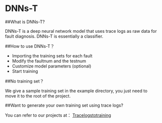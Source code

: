 # DNNs-T
##What is DNNs-T?

DNNs-T is a deep neural network model that uses trace logs as raw data for fault diagnosis. DNNs-T is essentially a classifier.

##How to use DNNs-T？

* Importing the training sets for each fault
* Modify the faultnum and the testnum
* Customize model parameters (optional)
* Start training

##No training set？

We give a sample training set in the example directory, you just need to move it to the root of the project.

##Want to generate your own training set using trace logs?

You can refer to our projects at：
[Tracelogstotraining](https://github.com/BIGXT/Tracelogstotraining) 